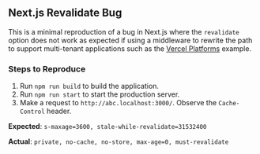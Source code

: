## Next.js Revalidate Bug

This is a minimal reproduction of a bug in Next.js where the `revalidate` option does not work as expected if using a middleware to rewrite the path to support multi-tenant applications such as the [Vercel Platforms](https://github.com/vercel/platforms) example. 

### Steps to Reproduce

1. Run `npm run build` to build the application.
2. Run `npm run start` to start the production server.
3. Make a request to `http://abc.localhost:3000/`. Observe the `Cache-Control` header.

**Expected**: `s-maxage=3600, stale-while-revalidate=31532400`

**Actual**: `private, no-cache, no-store, max-age=0, must-revalidate`